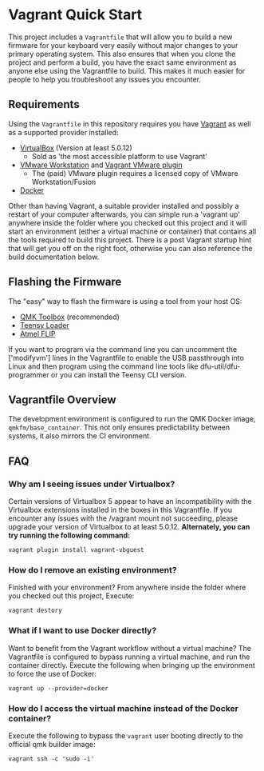 # Vagrant Quick Start

This project includes a `Vagrantfile` that will allow you to build a new firmware for your keyboard very easily without major changes to your primary operating system. This also ensures that when you clone the project and perform a build, you have the exact same environment as anyone else using the Vagrantfile to build. This makes it much easier for people to help you troubleshoot any issues you encounter.

## Requirements

Using the `Vagrantfile` in this repository requires you have [Vagrant](http://www.vagrantup.com/) as well as a supported provider installed:

* [VirtualBox](https://www.virtualbox.org/) (Version at least 5.0.12)
  * Sold as 'the most accessible platform to use Vagrant'
* [VMware Workstation](https://www.vmware.com/products/workstation) and [Vagrant VMware plugin](http://www.vagrantup.com/vmware)
  * The (paid) VMware plugin requires a licensed copy of VMware Workstation/Fusion
* [Docker](https://www.docker.com/)

Other than having Vagrant, a suitable provider installed and possibly a restart of your computer afterwards, you can simple run a 'vagrant up' anywhere inside the folder where you checked out this project and it will start an environment (either a virtual machine or container) that contains all the tools required to build this project. There is a post Vagrant startup hint that will get you off on the right foot, otherwise you can also reference the build documentation below.

## Flashing the Firmware

The "easy" way to flash the firmware is using a tool from your host OS:

* [QMK Toolbox](https://github.com/qmk/qmk_toolbox) (recommended)
* [Teensy Loader](https://www.pjrc.com/teensy/loader.html)
* [Atmel FLIP](http://www.atmel.com/tools/flip.aspx)

If you want to program via the command line you can uncomment the ['modifyvm'] lines in the Vagrantfile to enable the USB passthrough into Linux and then program using the command line tools like dfu-util/dfu-programmer or you can install the Teensy CLI version.

## Vagrantfile Overview
The development environment is configured to run the QMK Docker image, `qmkfm/base_container`. This not only ensures predictability between systems, it also mirrors the CI environment.

## FAQ

### Why am I seeing issues under Virtualbox?
Certain versions of Virtualbox 5 appear to have an incompatibility with the Virtualbox extensions installed in the boxes in this Vagrantfile. If you encounter any issues with the /vagrant mount not succeeding, please upgrade your version of Virtualbox to at least 5.0.12. **Alternately, you can try running the following command:**

```console
vagrant plugin install vagrant-vbguest
```

### How do I remove an existing environment?
Finished with your environment? From anywhere inside the folder where you checked out this project, Execute:

```console
vagrant destory
```

### What if I want to use Docker directly?
Want to benefit from the Vagrant workflow without a virtual machine? The Vagrantfile is configured to bypass running a virtual machine, and run the container directly. Execute the following when bringing up the environment to force the use of Docker:
```console
vagrant up --provider=docker
```

### How do I access the virtual machine instead of the Docker container?
Execute the following to bypass the `vagrant` user booting directly to the official qmk builder image:

```console
vagrant ssh -c 'sudo -i'
```